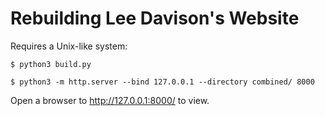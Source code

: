 # Rebuilding Lee Davison's Website

Requires a Unix-like system:

```text
$ python3 build.py

$ python3 -m http.server --bind 127.0.0.1 --directory combined/ 8000
```

Open a browser to http://127.0.0.1:8000/ to view.
